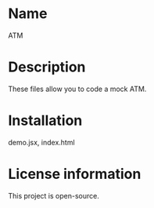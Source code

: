 # Name

ATM

# Description

These files allow you to code a mock ATM.

# Installation

demo.jsx, index.html

# License information

This project is open-source.
